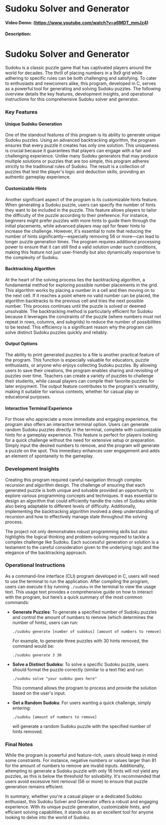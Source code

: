 # Sudoku Solver and Generator
#### Video Demo:  (https://www.youtube.com/watch?v=a6MDT_mmJz4)
#### Description:
# Sudoku Solver and Generator

Sudoku is a classic puzzle game that has captivated players around the world for decades. The thrill of placing numbers in a 9x9 grid while adhering to specific rules can be both challenging and satisfying. To cater to enthusiasts and newcomers alike, this program, developed in C, serves as a powerful tool for generating and solving Sudoku puzzles. The following overview details the key features, development insights, and operational instructions for this comprehensive Sudoku solver and generator.

### Key Features

#### Unique Sudoku Generation
One of the standout features of this program is its ability to generate unique Sudoku puzzles. Using an advanced backtracking algorithm, the program ensures that every puzzle it creates has only one solution. This uniqueness is crucial because it guarantees that players can engage with a fair and challenging experience. Unlike many Sudoku generators that may produce multiple solutions or puzzles that are too simple, this program adheres strictly to the traditional rules of Sudoku. The result is a collection of puzzles that test the player's logic and deduction skills, providing an authentic gameplay experience.

#### Customizable Hints
Another significant aspect of the program is its customizable hints feature. When generating a Sudoku puzzle, users can specify the number of hints they want to be included in the puzzle. This feature allows players to tailor the difficulty of the puzzle according to their preference. For instance, beginners might prefer puzzles with more hints to guide them through the initial placements, while advanced players may opt for fewer hints to increase the challenge. However, it's essential to note that reducing the number of hints significantly—especially removing 56 or more—can lead to longer puzzle generation times. The program requires additional processing power to ensure that it can still find a valid solution under such conditions, making this feature not just user-friendly but also dynamically responsive to the complexity of Sudoku.

#### Backtracking Algorithm
At the heart of the solving process lies the backtracking algorithm, a fundamental method for exploring possible number placements in the grid. This algorithm works by placing a number in a cell and then moving on to the next cell. If it reaches a point where no valid number can be placed, the algorithm backtracks to the previous cell and tries the next possible number. This process continues until the puzzle is solved or deemed unsolvable. The backtracking method is particularly efficient for Sudoku because it leverages the constraints of the puzzle (where numbers must not repeat in rows, columns, and subgrids) to reduce the number of possibilities to be tested. This efficiency is a significant reason why the program can solve distinct Sudoku puzzles quickly and reliably.

#### Output Options
The ability to print generated puzzles to a file is another practical feature of the program. This function is especially valuable for educators, puzzle enthusiasts, or anyone who enjoys collecting Sudoku puzzles. By allowing users to save their creations, the program enables sharing and revisiting of puzzles over time. Teachers can create a variety of puzzles to challenge their students, while casual players can compile their favorite puzzles for later enjoyment. The output feature contributes to the program's versatility, making it suitable for various contexts, whether for casual play or educational purposes.

#### Interactive Terminal Experience
For those who appreciate a more immediate and engaging experience, the program also offers an interactive terminal option. Users can generate random Sudoku puzzles directly in the terminal, complete with customizable hints for a gameplay experience. This feature is perfect for players looking for a quick challenge without the need for extensive setup or preparation. Simply input the desired numbers to remove, and the program will generate a puzzle on the spot. This immediacy enhances user engagement and adds an element of spontaneity to the gameplay.

### Development Insights

Creating this program required careful navigation through complex recursion and algorithm design. The challenge of ensuring that each generated puzzle is both unique and solvable provided an opportunity to explore various programming concepts and techniques. It was essential to design an algorithm that could efficiently handle the rules of Sudoku while also being adaptable to different levels of difficulty. Additionally, implementing the backtracking algorithm involved a deep understanding of recursion and how to effectively manage state throughout the solving process.

The project not only demonstrates robust programming skills but also highlights the logical thinking and problem-solving required to tackle a complex challenge like Sudoku. Each successful generation or solution is a testament to the careful consideration given to the underlying logic and the elegance of the backtracking approach.

### Operational Instructions

As a command-line interface (CLI) program developed in C, users will need to use the terminal to run the application. After compiling the program, users can execute it by running `./sudoku` in the terminal to view the usage text. This usage text provides a comprehensive guide on how to interact with the program, but here’s a quick summary of the most common commands:

- **Generate Puzzles**: To generate a specified number of Sudoku puzzles and control the amount of numbers to remove (which determines the number of hints), users can run:
  ```
  ./sudoku generate [number of sudokus] [amount of numbers to remove]
  ```
  For example, to generate three puzzles with 30 hints removed, the command would be:
  ```
  ./sudoku generate 3 30
  ```

- **Solve a Distinct Sudoku**: To solve a specific Sudoku puzzle, users should format the puzzle correctly (similar to a text file) and run:
  ```
  ./sudoku solve "your sudoku goes here"
  ```
  This command allows the program to process and provide the solution based on the user's input.

- **Get a Random Sudoku**: For users wanting a quick challenge, simply entering:
  ```
  ./sudoku [amount of numbers to remove]
  ```
  will generate a random Sudoku puzzle with the specified number of hints removed.

### Final Notes

While the program is powerful and feature-rich, users should keep in mind some constraints. For instance, negative numbers or values larger than 81 for the amount of numbers to remove are invalid inputs. Additionally, attempting to generate a Sudoku puzzle with only 16 hints will not yield any puzzles, as this is below the threshold for solvability. It's recommended that users avoid excessive hint removal (56 or more) to ensure that puzzle generation remains efficient.

In summary, whether you're a casual player or a dedicated Sudoku enthusiast, this Sudoku Solver and Generator offers a robust and engaging experience. With its unique puzzle generation, customizable hints, and efficient solving capabilities, it stands out as an excellent tool for anyone looking to delve into the world of Sudoku.
